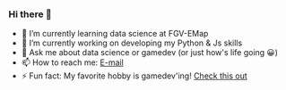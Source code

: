 ### Hi there 👋

- 🌱 I’m currently learning data science at FGV-EMap 
- 🔭 I’m currently working on developing my Python & Js skills
- 💬 Ask me about data science or gamedev (or just how's life going 😀)
- 📫 How to reach me: [E-mail](mailto:laguardialuis@gmail.com)
- ⚡ Fun fact: My favorite hobby is gamedev'ing! [Check this out](https://lfzinho.itch.io/)
